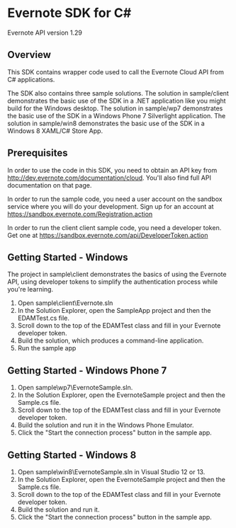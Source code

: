 # Evernote SDK for C#

Evernote API version 1.29

## Overview

This SDK contains wrapper code used to call the Evernote Cloud API from C# applications.

The SDK also contains three sample solutions. The solution in sample/client demonstrates the basic use of the SDK in a .NET application like you might build for the Windows desktop. The solution in sample/wp7 demonstrates the basic use of the SDK in a Windows Phone 7 Silverlight application. The solution in sample/win8 demonstrates the basic use of the SDK in a Windows 8 XAML/C# Store App.

## Prerequisites

In order to use the code in this SDK, you need to obtain an API key from http://dev.evernote.com/documentation/cloud. You'll also find full API documentation on that page.

In order to run the sample code, you need a user account on the sandbox service where you will do your development. Sign up for an account at https://sandbox.evernote.com/Registration.action

In order to run the client client sample code, you need a developer token. Get one at https://sandbox.evernote.com/api/DeveloperToken.action

## Getting Started - Windows

The project in sample\client demonstrates the basics of using the Evernote API, using developer tokens to simplify the authentication process while you're learning.

1.  Open sample\client\Evernote.sln
2.  In the Solution Explorer, open the SampleApp project and then the EDAMTest.cs file.
3.  Scroll down to the top of the EDAMTest class and fill in your Evernote developer token.
4.  Build the solution, which produces a command-line application.
5.  Run the sample app

## Getting Started - Windows Phone 7

1.  Open sample\wp7\EvernoteSample.sln.
2.  In the Solution Explorer, open the EvernoteSample project and then the Sample.cs file.
3.  Scroll down to the top of the EDAMTest class and fill in your Evernote developer token.
4.  Build the solution and run it in the Windows Phone Emulator.
5.  Click the "Start the connection process" button in the sample app.

## Getting Started - Windows 8

1.  Open sample\win8\EvernoteSample.sln in Visual Studio 12 or 13.
2.  In the Solution Explorer, open the EvernoteSample project and then the Sample.cs file.
3.  Scroll down to the top of the EDAMTest class and fill in your Evernote developer token.
4.  Build the solution and run it.
5.  Click the "Start the connection process" button in the sample app.
